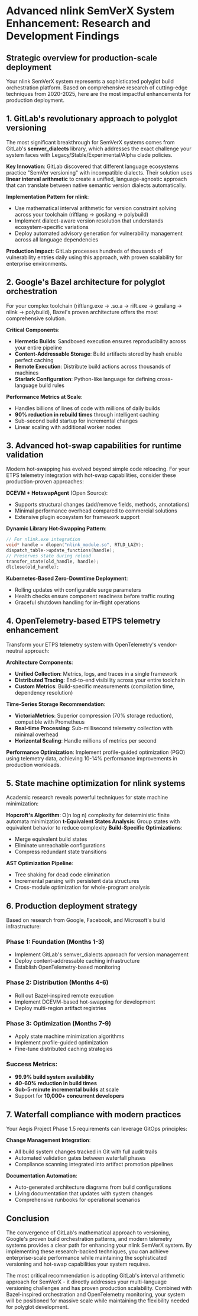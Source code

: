 # Advanced nlink SemVerX System Enhancement: Research and Development Findings

## Strategic overview for production-scale deployment

Your nlink SemVerX system represents a sophisticated polyglot build orchestration platform. Based on comprehensive research of cutting-edge techniques from 2020-2025, here are the most impactful enhancements for production deployment.

## 1. GitLab's revolutionary approach to polyglot versioning

The most significant breakthrough for SemVerX systems comes from GitLab's **semver_dialects** library, which addresses the exact challenge your system faces with Legacy/Stable/Experimental/Alpha clade policies.

**Key Innovation**: GitLab discovered that different language ecosystems practice "SemVer versioning" with incompatible dialects. Their solution uses **linear interval arithmetic** to create a unified, language-agnostic approach that can translate between native semantic version dialects automatically.

**Implementation Pattern for nlink**:
- Use mathematical interval arithmetic for version constraint solving across your toolchain (riftlang → gosilang → polybuild)
- Implement dialect-aware version resolution that understands ecosystem-specific variations
- Deploy automated advisory generation for vulnerability management across all language dependencies

**Production Impact**: GitLab processes hundreds of thousands of vulnerability entries daily using this approach, with proven scalability for enterprise environments.

## 2. Google's Bazel architecture for polyglot orchestration

For your complex toolchain (riftlang.exe → .so.a → rift.exe → gosilang → nlink → polybuild), Bazel's proven architecture offers the most comprehensive solution.

**Critical Components**:
- **Hermetic Builds**: Sandboxed execution ensures reproducibility across your entire pipeline
- **Content-Addressable Storage**: Build artifacts stored by hash enable perfect caching
- **Remote Execution**: Distribute build actions across thousands of machines
- **Starlark Configuration**: Python-like language for defining cross-language build rules

**Performance Metrics at Scale**:
- Handles billions of lines of code with millions of daily builds
- **90% reduction in rebuild times** through intelligent caching
- Sub-second build startup for incremental changes
- Linear scaling with additional worker nodes

## 3. Advanced hot-swap capabilities for runtime validation

Modern hot-swapping has evolved beyond simple code reloading. For your ETPS telemetry integration with hot-swap capabilities, consider these production-proven approaches:

**DCEVM + HotswapAgent** (Open Source):
- Supports structural changes (add/remove fields, methods, annotations)
- Minimal performance overhead compared to commercial solutions
- Extensive plugin ecosystem for framework support

**Dynamic Library Hot-Swapping Pattern**:
```c
// For nlink.exe integration
void* handle = dlopen("nlink_module.so", RTLD_LAZY);
dispatch_table->update_functions(handle);
// Preserves state during reload
transfer_state(old_handle, handle);
dlclose(old_handle);
```

**Kubernetes-Based Zero-Downtime Deployment**:
- Rolling updates with configurable surge parameters
- Health checks ensure component readiness before traffic routing
- Graceful shutdown handling for in-flight operations

## 4. OpenTelemetry-based ETPS telemetry enhancement

Transform your ETPS telemetry system with OpenTelemetry's vendor-neutral approach:

**Architecture Components**:
- **Unified Collection**: Metrics, logs, and traces in a single framework
- **Distributed Tracing**: End-to-end visibility across your entire toolchain
- **Custom Metrics**: Build-specific measurements (compilation time, dependency resolution)

**Time-Series Storage Recommendation**:
- **VictoriaMetrics**: Superior compression (70% storage reduction), compatible with Prometheus
- **Real-time Processing**: Sub-millisecond telemetry collection with minimal overhead
- **Horizontal Scaling**: Handle millions of metrics per second

**Performance Optimization**: Implement profile-guided optimization (PGO) using telemetry data, achieving 10-14% performance improvements in production workloads.

## 5. State machine optimization for nlink systems

Academic research reveals powerful techniques for state machine minimization:

**Hopcroft's Algorithm**: O(n log n) complexity for deterministic finite automata minimization
**t-Equivalent States Analysis**: Group states with equivalent behavior to reduce complexity
**Build-Specific Optimizations**:
- Merge equivalent build states
- Eliminate unreachable configurations
- Compress redundant state transitions

**AST Optimization Pipeline**:
- Tree shaking for dead code elimination
- Incremental parsing with persistent data structures
- Cross-module optimization for whole-program analysis

## 6. Production deployment strategy

Based on research from Google, Facebook, and Microsoft's build infrastructure:

### Phase 1: Foundation (Months 1-3)
- Implement GitLab's semver_dialects approach for version management
- Deploy content-addressable caching infrastructure
- Establish OpenTelemetry-based monitoring

### Phase 2: Distribution (Months 4-6)
- Roll out Bazel-inspired remote execution
- Implement DCEVM-based hot-swapping for development
- Deploy multi-region artifact registries

### Phase 3: Optimization (Months 7-9)
- Apply state machine minimization algorithms
- Implement profile-guided optimization
- Fine-tune distributed caching strategies

### Success Metrics:
- **99.9% build system availability**
- **40-60% reduction in build times**
- **Sub-5-minute incremental builds** at scale
- Support for **10,000+ concurrent developers**

## 7. Waterfall compliance with modern practices

Your Aegis Project Phase 1.5 requirements can leverage GitOps principles:

**Change Management Integration**:
- All build system changes tracked in Git with full audit trails
- Automated validation gates between waterfall phases
- Compliance scanning integrated into artifact promotion pipelines

**Documentation Automation**:
- Auto-generated architecture diagrams from build configurations
- Living documentation that updates with system changes
- Comprehensive runbooks for operational scenarios

## Conclusion

The convergence of GitLab's mathematical approach to versioning, Google's proven build orchestration patterns, and modern telemetry systems provides a clear path for enhancing your nlink SemVerX system. By implementing these research-backed techniques, you can achieve enterprise-scale performance while maintaining the sophisticated versioning and hot-swap capabilities your system requires.

The most critical recommendation is adopting GitLab's interval arithmetic approach for SemVerX - it directly addresses your multi-language versioning challenges and has proven production scalability. Combined with Bazel-inspired orchestration and OpenTelemetry monitoring, your system will be positioned for massive scale while maintaining the flexibility needed for polyglot development.